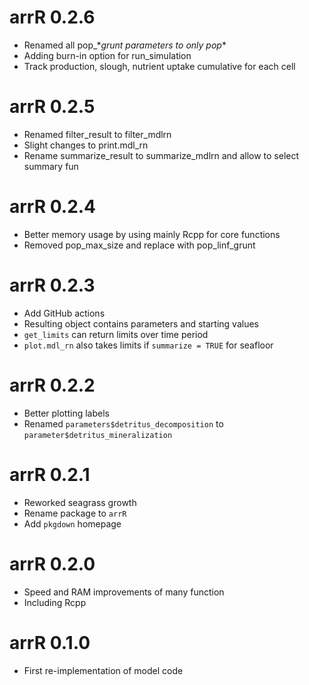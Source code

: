 # arrR 0.2.6
* Renamed all pop_\*_grunt parameters to only pop_\*
* Adding burn-in option for run_simulation
* Track production, slough, nutrient uptake cumulative for each cell

# arrR 0.2.5
* Renamed filter_result to filter_mdlrn
* Slight changes to print.mdl_rn
* Rename summarize_result to summarize_mdlrn and allow to select summary fun

# arrR 0.2.4
* Better memory usage by using mainly Rcpp for core functions
* Removed pop_max_size and replace with pop_linf_grunt

# arrR 0.2.3

* Add GitHub actions
* Resulting object contains parameters and starting values
* `get_limits` can return limits over time period
* `plot.mdl_rn` also takes limits if `summarize = TRUE` for seafloor

# arrR 0.2.2

* Better plotting labels
* Renamed `parameters$detritus_decomposition` to `parameter$detritus_mineralization`

# arrR 0.2.1

* Reworked seagrass growth
* Rename package to `arrR`
* Add `pkgdown` homepage

# arrR 0.2.0

* Speed and RAM improvements of many function
* Including Rcpp

# arrR 0.1.0

* First re-implementation of model code
